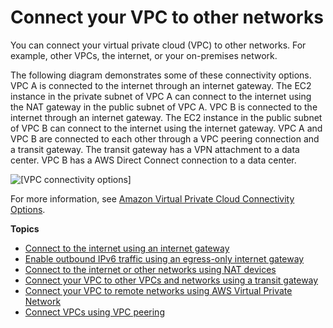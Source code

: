 # Connect your VPC to other networks<a name="extend-intro"></a>

You can connect your virtual private cloud \(VPC\) to other networks\. For example, other VPCs, the internet, or your on\-premises network\.

The following diagram demonstrates some of these connectivity options\. VPC A is connected to the internet through an internet gateway\. The EC2 instance in the private subnet of VPC A can connect to the internet using the NAT gateway in the public subnet of VPC A\. VPC B is connected to the internet through an internet gateway\. The EC2 instance in the public subnet of VPC B can connect to the internet using the internet gateway\. VPC A and VPC B are connected to each other through a VPC peering connection and a transit gateway\. The transit gateway has a VPN attachment to a data center\. VPC B has a AWS Direct Connect connection to a data center\.

![\[VPC connectivity options\]](http://docs.aws.amazon.com/vpc/latest/userguide/images/connectivity-overview.png)

For more information, see [Amazon Virtual Private Cloud Connectivity Options](https://docs.aws.amazon.com/whitepapers/latest/aws-vpc-connectivity-options/)\.

**Topics**
+ [Connect to the internet using an internet gateway](VPC_Internet_Gateway.md)
+ [Enable outbound IPv6 traffic using an egress\-only internet gateway](egress-only-internet-gateway.md)
+ [Connect to the internet or other networks using NAT devices](vpc-nat.md)
+ [Connect your VPC to other VPCs and networks using a transit gateway](extend-tgw.md)
+ [Connect your VPC to remote networks using AWS Virtual Private Network](vpn-connections.md)
+ [Connect VPCs using VPC peering](vpc-peering.md)